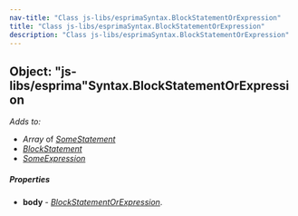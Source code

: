 ```yaml
---
nav-title: "Class js-libs/esprimaSyntax.BlockStatementOrExpression"
title: "Class js-libs/esprimaSyntax.BlockStatementOrExpression"
description: "Class js-libs/esprimaSyntax.BlockStatementOrExpression"
---
```

## Object: "js-libs/esprima"Syntax.BlockStatementOrExpression  
_Adds to:_
 - _Array_ of [_SomeStatement_](../../../js-libs/esprima/Syntax/SomeStatement.md)
 - [_BlockStatement_](../../../js-libs/esprima/Syntax/BlockStatement.md)
 - [_SomeExpression_](../../../js-libs/esprima/Syntax/SomeExpression.md)

##### Properties
 - **body** - [_BlockStatementOrExpression_](../../../js-libs/esprima/Syntax/BlockStatementOrExpression.md).